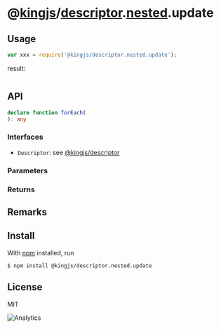 # @[kingjs](https://www.npmjs.com/package/kingjs)/[descriptor](https://www.npmjs.com/package/@kingjs/descriptor).[nested](https://www.npmjs.com/package/@kingjs/descriptor.nested).update
## Usage
```js
var xxx = require('@kingjs/descriptor.nested.update');
```
result:
```js
```
## API
```ts
declare function forEach(
): any
```
### Interfaces
- `Descriptor`: see [@kingjs/descriptor][descriptor]
### Parameters
### Returns
## Remarks
## Install
With [npm](https://npmjs.org/) installed, run
```
$ npm install @kingjs/descriptor.nested.update
```
## License
MIT

![Analytics](https://analytics.kingjs.net/descriptor/nested/update)

  [descriptor]: https://www.npmjs.com/package/@kingjs/descriptor